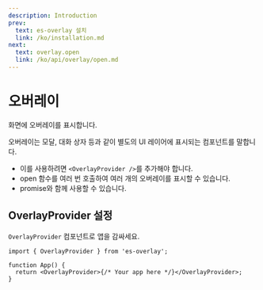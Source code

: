 ```yaml
---
description: Introduction
prev:
  text: es-overlay 설치
  link: /ko/installation.md
next:
  text: overlay.open
  link: /ko/api/overlay/open.md
---
```


# 오버레이

화면에 오버레이를 표시합니다.

오버레이는 모달, 대화 상자 등과 같이 별도의 UI 레이어에 표시되는 컴포넌트를 말합니다.

- 이를 사용하려면 `<OverlayProvider />`를 추가해야 합니다.
- open 함수를 여러 번 호출하여 여러 개의 오버레이를 표시할 수 있습니다.
- promise와 함께 사용할 수 있습니다.

## OverlayProvider 설정

`OverlayProvider` 컴포넌트로 앱을 감싸세요.

```tsx
import { OverlayProvider } from 'es-overlay';

function App() {
  return <OverlayProvider>{/* Your app here */}</OverlayProvider>;
}
```
